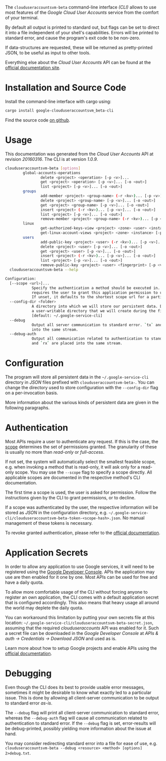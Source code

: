 <!---
DO NOT EDIT !
This file was generated automatically from 'src/mako/cli/README.md.mako'
DO NOT EDIT !
-->
The `clouduseraccountsvm-beta` command-line interface *(CLI)* allows to use most features of the *Google Cloud User Accounts* service from the comfort of your terminal.

By default all output is printed to standard out, but flags can be set to direct it into a file independent of your shell's
capabilities. Errors will be printed to standard error, and cause the program's exit code to be non-zero.

If data-structures are requested, these will be returned as pretty-printed JSON, to be useful as input to other tools.

Everything else about the *Cloud User Accounts* API can be found at the
[official documentation site](https://cloud.google.com/compute/docs/access/user-accounts/api/latest/).

# Installation and Source Code

Install the command-line interface with cargo using:

```bash
cargo install google-clouduseraccountsvm_beta-cli
```

Find the source code [on github](https://github.com/Byron/google-apis-rs/tree/master/gen/clouduseraccountsvm_beta-cli).

# Usage

This documentation was generated from the *Cloud User Accounts* API at revision *20160316*. The CLI is at version *1.0.9*.

```bash
clouduseraccountsvm-beta [options]
        global-accounts-operations
                delete <project> <operation> [-p <v>]...
                get <project> <operation> [-p <v>]... [-o <out>]
                list <project> [-p <v>]... [-o <out>]
        groups
                add-member <project> <group-name> (-r <kv>)... [-p <v>]... [-o <out>]
                delete <project> <group-name> [-p <v>]... [-o <out>]
                get <project> <group-name> [-p <v>]... [-o <out>]
                insert <project> (-r <kv>)... [-p <v>]... [-o <out>]
                list <project> [-p <v>]... [-o <out>]
                remove-member <project> <group-name> (-r <kv>)... [-p <v>]... [-o <out>]
        linux
                get-authorized-keys-view <project> <zone> <user> <instance> [-p <v>]... [-o <out>]
                get-linux-account-views <project> <zone> <instance> [-p <v>]... [-o <out>]
        users
                add-public-key <project> <user> (-r <kv>)... [-p <v>]... [-o <out>]
                delete <project> <user> [-p <v>]... [-o <out>]
                get <project> <user> [-p <v>]... [-o <out>]
                insert <project> (-r <kv>)... [-p <v>]... [-o <out>]
                list <project> [-p <v>]... [-o <out>]
                remove-public-key <project> <user> <fingerprint> [-p <v>]... [-o <out>]
  clouduseraccountsvm-beta --help

Configuration:
  [--scope <url>]...
            Specify the authentication a method should be executed in. Each scope
            requires the user to grant this application permission to use it.
            If unset, it defaults to the shortest scope url for a particular method.
  --config-dir <folder>
            A directory into which we will store our persistent data. Defaults to
            a user-writable directory that we will create during the first invocation.
            [default: ~/.google-service-cli]
  --debug
            Output all server communication to standard error. `tx` and `rx` are placed
            into the same stream.
  --debug-auth
            Output all communication related to authentication to standard error. `tx`
            and `rx` are placed into the same stream.

```

# Configuration

The program will store all persistent data in the `~/.google-service-cli` directory in *JSON* files prefixed with `clouduseraccountsvm-beta-`.  You can change the directory used to store configuration with the `--config-dir` flag on a per-invocation basis.

More information about the various kinds of persistent data are given in the following paragraphs.

# Authentication

Most APIs require a user to authenticate any request. If this is the case, the [scope][scopes] determines the 
set of permissions granted. The granularity of these is usually no more than *read-only* or *full-access*.

If not set, the system will automatically select the smallest feasible scope, e.g. when invoking a
method that is read-only, it will ask only for a read-only scope. 
You may use the `--scope` flag to specify a scope directly. 
All applicable scopes are documented in the respective method's CLI documentation.

The first time a scope is used, the user is asked for permission. Follow the instructions given 
by the CLI to grant permissions, or to decline.

If a scope was authenticated by the user, the respective information will be stored as *JSON* in the configuration
directory, e.g. `~/.google-service-cli/clouduseraccountsvm-beta-token-<scope-hash>.json`. No manual management of these tokens
is necessary.

To revoke granted authentication, please refer to the [official documentation][revoke-access].

# Application Secrets

In order to allow any application to use Google services, it will need to be registered using the 
[Google Developer Console][google-dev-console]. APIs the application may use are then enabled for it
one by one. Most APIs can be used for free and have a daily quota.

To allow more comfortable usage of the CLI without forcing anyone to register an own application, the CLI
comes with a default application secret that is configured accordingly. This also means that heavy usage
all around the world may deplete the daily quota.

You can workaround this limitation by putting your own secrets file at this location: 
`~/.google-service-cli/clouduseraccountsvm-beta-secret.json`, assuming that the required *clouduseraccounts* API 
was enabled for it. Such a secret file can be downloaded in the *Google Developer Console* at 
*APIs & auth -> Credentials -> Download JSON* and used as is.

Learn more about how to setup Google projects and enable APIs using the [official documentation][google-project-new].


# Debugging

Even though the CLI does its best to provide usable error messages, sometimes it might be desirable to know
what exactly led to a particular issue. This is done by allowing all client-server communication to be 
output to standard error *as-is*.

The `--debug` flag will print all client-server communication to standard error, whereas the `--debug-auth` flag
will cause all communication related to authentication to standard error.
If the `--debug` flag is set, error-results will be debug-printed, possibly yielding more information about the 
issue at hand.

You may consider redirecting standard error into a file for ease of use, e.g. `clouduseraccountsvm-beta --debug <resource> <method> [options] 2>debug.txt`.


[scopes]: https://developers.google.com/+/api/oauth#scopes
[revoke-access]: http://webapps.stackexchange.com/a/30849
[google-dev-console]: https://console.developers.google.com/
[google-project-new]: https://developers.google.com/console/help/new/